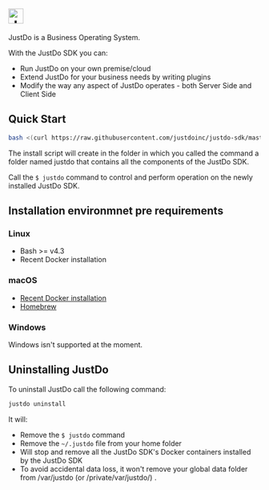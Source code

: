 # <a href='https://www.justdo.com'><img src='https://app.justdo.com/layout/logos-ext/justdo_logo_with_text_webapp_navbar.png' height='30' alt='JustDo SDK'></a>

JustDo is a Business Operating System.

With the JustDo SDK you can:

* Run JustDo on your own premise/cloud
* Extend JustDo for your business needs by writing plugins
* Modify the way any aspect of JustDo operates - both Server Side and Client Side

## Quick Start

```bash
bash <(curl https://raw.githubusercontent.com/justdoinc/justdo-sdk/master/install.bash)
```

The install script will create in the folder in which you called the command a folder named justdo
that contains all the components of the JustDo SDK.

Call the `$ justdo` command to control and perform operation on the newly installed JustDo SDK.

## Installation environmnet pre requirements

### Linux

* Bash >= v4.3
* Recent Docker installation

### macOS

* <a href="https://docs.docker.com/docker-for-mac/">Recent Docker installation</a>
* <a href="http://brew.sh/">Homebrew</a>

### Windows

Windows isn't supported at the moment.

## Uninstalling JustDo

To uninstall JustDo call the following command:

```bash
justdo uninstall
```

It will:

* Remove the `$ justdo` command
* Remove the `~/.justdo` file from your home folder
* Will stop and remove all the JustDo SDK's Docker containers installed by the JustDo SDK
* To avoid accidental data loss, it won't remove your global data folder from /var/justdo
(or /private/var/justdo/) .
